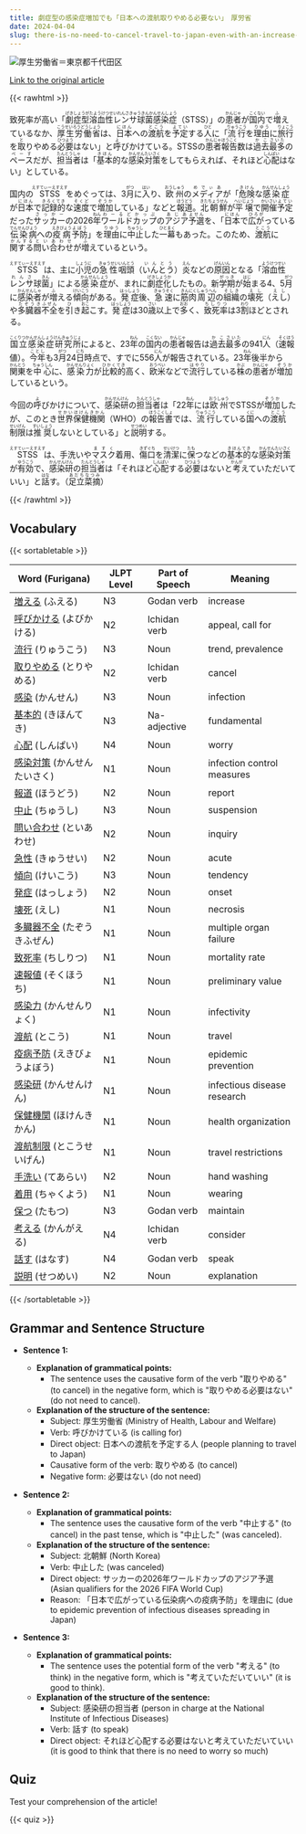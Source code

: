 ```yaml
---
title: 劇症型の感染症増加でも「日本への渡航取りやめる必要ない」　厚労省
date: 2024-04-04
slug: there-is-no-need-to-cancel-travel-to-japan-even-with-an-increase-in-severe-infectious-diseases-according-to-the-ministry-of-health-labour-and-welfare
---
```


![厚生労働省＝東京都千代田区](https://www.asahicom.jp/imgopt/img/3af9460b67/comm_L/AS20240404001036.jpg "厚生労働省＝東京都千代田区")

[Link to the original article](https://asahi.com/articles/ASS440CX3S44UTFL013M.html?iref=comtop_7_06)

{{< rawhtml >}}
<p>致死率が高い「<ruby>劇症型溶血性レンサ球菌感染症<rt>げきしょうがたようけつせいれんさきゅうきんかんせんしょう</rt>（STSS）」の<ruby>患者<rt>かんじゃ</rt></ruby>が<ruby>国内<rt>こくない</rt></ruby>で<ruby>増<rt>ふ</rt></ruby>えているなか、<ruby>厚生労働省<rt>こうせいろうどうしょう</rt></ruby>は、<ruby>日本<rt>にほん</rt></ruby>への<ruby>渡航<rt>とこう</rt></ruby>を<ruby>予定<rt>よてい</rt></ruby>する<ruby>人<rt>ひと</rt></ruby>に「<ruby>流行<rt>りゅうこう</rt></ruby>を<ruby>理由<rt>りゆう</rt></ruby>に<ruby>旅行<rt>りょこう</rt></ruby>を<ruby>取<rt>と</rt></ruby>りやめる<ruby>必要<rt>ひつよう</rt></ruby>はない」と<ruby>呼<rt>よ</rt></ruby>びかけている。STSSの<ruby>患者<rt>かんじゃ</rt></ruby><ruby>報告<rt>ほうこく</rt></ruby>数は<ruby>過去<rt>かこ</rt></ruby><ruby>最多<rt>さいた</rt></ruby>の<ruby>ペース<rt>ぺーす</rt></ruby>だが、<ruby>担当者<rt>たんとうしゃ</rt></ruby>は「<ruby>基本<rt>きほん</rt></ruby>的な<ruby>感染<rt>かんせん</rt></ruby><ruby>対策<rt>たいさく</rt></ruby>をしてもらえれば、それほど<ruby>心配<rt>しんぱい</rt></ruby>はない」としている。</p>

<p>国内の<ruby>STSS<rt>えすてぃーえすえす</rt></ruby>をめぐっては、3<ruby>月<rt>がつ</rt></ruby>に<ruby>入<rt>はい</rt></ruby>り、<ruby>欧州<rt>おうしゅう</rt></ruby>の<ruby>メディア<rt>めでぃあ</rt></ruby>が「<ruby>危険<rt>きけん</rt></ruby>な<ruby>感染症<rt>かんせんしょう</rt></ruby>が<ruby>日本<rt>にほん</rt></ruby>で<ruby>記録的<rt>きろくてき</rt></ruby>な<ruby>速度<rt>そくど</rt></ruby>で<ruby>増加<rt>ぞうか</rt></ruby>している」などと<ruby>報道<rt>ほうどう</rt></ruby>。<ruby>北朝鮮<rt>きたちょうせん</rt></ruby>が<ruby>平壌<rt>へいじょう</rt></ruby>で<ruby>開催<rt>かいさい</rt></ruby><ruby>予定<rt>よてい</rt></ruby>だった<ruby>サッカー<rt>さっかー</rt></ruby>の2026<ruby>年<rt>ねん</rt></ruby><ruby>ワールドカップ<rt>わーるどかっぷ</rt></ruby>の<ruby>アジア<rt>あじあ</rt></ruby><ruby>予選<rt>よせん</rt></ruby>を、「<ruby>日本<rt>にほん</rt></ruby>で<ruby>広が<rt>ひろが</rt></ruby>っている<ruby>伝染病<rt>でんせんびょう</rt></ruby>への<ruby>疫病<rt>えきびょう</rt></ruby><ruby>予防<rt>よぼう</rt></ruby>」を<ruby>理由<rt>りゆう</rt></ruby>に<ruby>中止<rt>ちゅうし</rt></ruby>した<ruby>一幕<rt>ひとまく</rt></ruby>もあった。このため、<ruby>渡航<rt>とこう</rt></ruby>に<ruby>関する<rt>かんする</rt></ruby><ruby>問い合わせ<rt>といあわせ</rt></ruby>が<ruby>増<rt>ふ</rt></ruby>えているという。</p>

<p><ruby>STSS<rt>えすてぃーえすえす</rt></ruby>は、主に<ruby>小児<rt>しょうに</rt></ruby>の<ruby>急性<rt>きゅうせい</rt></ruby><ruby>咽頭<rt>いんとう</rt></ruby>（<ruby>いんとう<rt>いんとう</rt></ruby>）<ruby>炎<rt>えん</rt></ruby>などの<ruby>原因<rt>げんいん</rt></ruby>となる「<ruby>溶血性<rt>ようけつせい</rt></ruby><ruby>レンサ<rt>れんさ</rt></ruby>球<ruby>菌<rt>きん</rt></ruby>」による<ruby>感染症<rt>かんせんしょう</rt></ruby>が、まれに<ruby>劇症化<rt>げきしょうか</rt></ruby>したもの。新<ruby>学期<rt>がっき</rt></ruby>が<ruby>始<rt>はじ</rt></ruby>まる4、5<ruby>月<rt>がつ</rt></ruby>に<ruby>感染者<rt>かんせんしゃ</rt></ruby>が<ruby>増<rt>ふ</rt></ruby>える<ruby>傾向<rt>けいこう</rt></ruby>がある。<ruby>発症<rt>はっしょう</rt></ruby>後、<ruby>急速<rt>きゅうそく</rt></ruby>に<ruby>筋肉<rt>きんにく</rt></ruby><ruby>周辺<rt>しゅうへん</rt></ruby>の<ruby>組織<rt>そしき</rt></ruby>の<ruby>壊死<rt>えし</rt></ruby>（<ruby>えし<rt>えし</rt></ruby>）や<ruby>多臓器<rt>たぞうき</rt></ruby><ruby>不全<rt>ふぜん</rt></ruby>を<ruby>引<rt>ひ</rt></ruby>き<ruby>起<rt>おこ</rt></ruby>こす。<ruby>発症<rt>はっしょう</rt></ruby>は30<ruby>歳<rt>さい</rt></ruby>以上で<ruby>多<rt>おお</rt></ruby>く、<ruby>致死率<rt>ちしりつ</rt></ruby>は3<ruby>割<rt>わり</rt></ruby>ほどとされる。</p>

<p><ruby>国立感染症研究所<rt>こくりつかんせんしょうけんきゅうじょ</rt></ruby>によると、23<ruby>年<rt>ねん</rt></ruby>の<ruby>国内<rt>こくない</rt></ruby>の<ruby>患者<rt>かんじゃ</rt></ruby>報告は<ruby>過去<rt>かこ</rt></ruby><ruby>最多<rt>さいた</rt></ruby>の941<ruby>人<rt>にん</rt></ruby>（<ruby>速報<rt>そくほう</rt></ruby>値）。<ruby>今年<rt>ことし</rt></ruby>も3<ruby>月<rt>がつ</rt></ruby>24<ruby>日<rt>にち</rt></ruby>時点で、すでに556<ruby>人<rt>にん</rt></ruby>が報告されている。23<ruby>年<rt>ねん</rt></ruby>後半から<ruby>関東<rt>かんとう</rt></ruby>を<ruby>中心<rt>ちゅうしん</rt></ruby>に、<ruby>感染力<rt>かんせんりょく</rt></ruby>が<ruby>比較的<rt>ひかくてき</rt></ruby>高く、<ruby>欧米<rt>おうべい</rt></ruby>などで<ruby>流行<rt>はやり</rt></ruby>している<ruby>株<rt>かぶ</rt></ruby>の<ruby>患者<rt>かんじゃ</rt></ruby>が<ruby>増加<rt>ぞうか</rt></ruby>しているという。</p>

<p>今回の<ruby>呼<rt>よ</rt>びかけ</ruby>について、<ruby>感染<rt>かんせん</rt>研<rt>けん</rt></ruby>の<ruby>担当者<rt>たんとうしゃ</rt></ruby>は「22<ruby>年<rt>ねん</rt></ruby>には<ruby>欧州<rt>おうしゅう</rt></ruby>でSTSSが<ruby>増加<rt>ぞうか</rt></ruby>したが、このとき<ruby>世界<rt>せかい</rt><ruby>保健<rt>ほけん</rt><ruby>機関<rt>きかん</rt></ruby>（WHO）の<ruby>報告<rt>ほうこく</rt><ruby>書<rt>しょ</rt></ruby>では、<ruby>流行<rt>りゅうこう</rt>している<ruby>国<rt>くに</rt>への<ruby>渡航<rt>とこう</rt>制限<rt>せいげん</rt></ruby>は<ruby>推奨<rt>すいしょう</rt></ruby>しないとしている」と<ruby>説明<rt>せつめい</rt>する。</p>

<p><ruby>STSS<rt>えすてぃーえすえす</rt></ruby>は、手洗いや<ruby>マスク<rt>ますく</rt></ruby>着用、<ruby>傷口<rt>きずぐち</rt></ruby>を<ruby>清潔<rt>せいけつ</rt></ruby>に<ruby>保<rt>たも</rt></ruby>つなどの<ruby>基本的<rt>きほんてき</rt></ruby>な<ruby>感染<rt>かんせん</rt></ruby><ruby>対策<rt>たいさく</rt></ruby>が<ruby>有効<rt>ゆうこう</rt></ruby>で、<ruby>感染<rt>かんせん</rt></ruby><ruby>研<rt>けん</rt></ruby>の<ruby>担当者<rt>たんとうしゃ</rt></ruby>は「それほど<ruby>心配<rt>しんぱい</rt></ruby>する<ruby>必要<rt>ひつよう</rt></ruby>はないと<ruby>考<rt>かんが</rt></ruby>えていただいていい」と<ruby>話<rt>はな</rt></ruby>す。（<ruby>足立<rt>あだち</rt></ruby><ruby>菜摘<rt>なつみ</rt></ruby>）</p>
{{< /rawhtml >}}

## Vocabulary


{{< sortabletable >}}

| Word (Furigana) | JLPT Level | Part of Speech | Meaning |
|------------------|------------|---------------|---------|
|[増える](https://jisho.org/search/%E5%A2%97%E3%81%88%E3%82%8B) (ふえる)| N3 | Godan verb | increase |
|[呼びかける](https://jisho.org/search/%E5%91%BC%E3%81%B3%E3%81%8B%E3%81%91%E3%82%8B) (よびかける)| N2 | Ichidan verb | appeal, call for |
|[流行](https://jisho.org/search/%E6%B5%81%E8%A1%8C) (りゅうこう)| N3 | Noun | trend, prevalence |
|[取りやめる](https://jisho.org/search/%E5%8F%96%E3%82%8A%E3%82%84%E3%82%81%E3%82%8B) (とりやめる)| N2 | Ichidan verb | cancel |
|[感染](https://jisho.org/search/%E6%84%9F%E6%9F%93) (かんせん)| N3 | Noun | infection |
|[基本的](https://jisho.org/search/%E5%9F%BA%E6%9C%AC%E7%9A%84) (きほんてき)| N3 | Na-adjective | fundamental |
|[心配](https://jisho.org/search/%E5%BF%83%E9%85%8D) (しんぱい)| N4 | Noun | worry |
|[感染対策](https://jisho.org/search/%E6%84%9F%E6%9F%93%E5%AF%BE%E7%AD%96) (かんせんたいさく)| N1 | Noun | infection control measures |
|[報道](https://jisho.org/search/%E5%A0%B1%E9%81%93) (ほうどう)| N2 | Noun | report |
|[中止](https://jisho.org/search/%E4%B8%AD%E6%AD%A2) (ちゅうし)| N3 | Noun | suspension |
|[問い合わせ](https://jisho.org/search/%E5%95%8F%E3%81%84%E5%90%88%E3%82%8F%E3%81%9B) (といあわせ)| N2 | Noun | inquiry |
|[急性](https://jisho.org/search/%E6%80%A5%E6%80%A7) (きゅうせい)| N2 | Noun | acute |
|[傾向](https://jisho.org/search/%E5%82%BE%E5%90%91) (けいこう)| N3 | Noun | tendency |
|[発症](https://jisho.org/search/%E7%99%BA%E7%97%87) (はっしょう)| N2 | Noun | onset |
|[壊死](https://jisho.org/search/%E5%A3%8A%E6%AD%BB) (えし)| N1 | Noun | necrosis |
|[多臓器不全](https://jisho.org/search/%E5%A4%9A%E8%87%93%E5%99%A8%E4%B8%8D%E5%85%A8) (たぞうきふぜん)| N1 | Noun | multiple organ failure |
|[致死率](https://jisho.org/search/%E8%87%B4%E6%AD%BB%E7%8E%87) (ちしりつ)| N1 | Noun | mortality rate |
|[速報値](https://jisho.org/search/%E9%80%9F%E5%A0%B1%E5%80%A4) (そくほうち)| N1 | Noun | preliminary value |
|[感染力](https://jisho.org/search/%E6%84%9F%E6%9F%93%E5%8A%9B) (かんせんりょく)| N1 | Noun | infectivity |
|[渡航](https://jisho.org/search/%E6%B8%A1%E8%88%AA) (とこう)| N1 | Noun | travel |
|[疫病予防](https://jisho.org/search/%E7%96%AB%E7%97%85%E4%BA%88%E9%98%B2) (えきびょうよぼう)| N1 | Noun | epidemic prevention |
|[感染研](https://jisho.org/search/%E6%84%9F%E6%9F%93%E7%A0%94) (かんせんけん)| N1 | Noun | infectious disease research |
|[保健機関](https://jisho.org/search/%E4%BF%9D%E5%81%A5%E6%A9%9F%E9%96%A2) (ほけんきかん)| N1 | Noun | health organization |
|[渡航制限](https://jisho.org/search/%E6%B8%A1%E8%88%AA%E5%88%B6%E9%99%90) (とこうせいげん)| N1 | Noun | travel restrictions |
|[手洗い](https://jisho.org/search/%E6%89%8B%E6%B4%97%E3%81%84) (てあらい)| N2 | Noun | hand washing |
|[着用](https://jisho.org/search/%E7%9D%80%E7%94%A8) (ちゃくよう)| N1 | Noun | wearing |
|[保つ](https://jisho.org/search/%E4%BF%9D%E3%81%A4) (たもつ)| N3 | Godan verb | maintain |
|[考える](https://jisho.org/search/%E8%80%83%E3%81%88%E3%82%8B) (かんがえる)| N4 | Ichidan verb | consider |
|[話す](https://jisho.org/search/%E8%A9%B1%E3%81%99) (はなす)| N4 | Godan verb | speak |
|[説明](https://jisho.org/search/%E8%AA%AC%E6%98%8E) (せつめい)| N2 | Noun | explanation |

{{< /sortabletable >}}


## Grammar and Sentence Structure

- **Sentence 1:**
    - **Explanation of grammatical points:** 
        - The sentence uses the causative form of the verb "取りやめる" (to cancel) in the negative form, which is "取りやめる必要はない" (do not need to cancel).
    - **Explanation of the structure of the sentence:**
        - Subject: 厚生労働省 (Ministry of Health, Labour and Welfare)
        - Verb: 呼びかけている (is calling for)
        - Direct object: 日本への渡航を予定する人 (people planning to travel to Japan)
        - Causative form of the verb: 取りやめる (to cancel)
        - Negative form: 必要はない (do not need)

- **Sentence 2:**
    - **Explanation of grammatical points:** 
        - The sentence uses the causative form of the verb "中止する" (to cancel) in the past tense, which is "中止した" (was canceled).
    - **Explanation of the structure of the sentence:**
        - Subject: 北朝鮮 (North Korea)
        - Verb: 中止した (was canceled)
        - Direct object: サッカーの2026年ワールドカップのアジア予選 (Asian qualifiers for the 2026 FIFA World Cup)
        - Reason: 「日本で広がっている伝染病への疫病予防」を理由に (due to epidemic prevention of infectious diseases spreading in Japan)

- **Sentence 3:**
    - **Explanation of grammatical points:** 
        - The sentence uses the potential form of the verb "考える" (to think) in the negative form, which is "考えていただいていい" (it is good to think).
    - **Explanation of the structure of the sentence:**
        - Subject: 感染研の担当者 (person in charge at the National Institute of Infectious Diseases)
        - Verb: 話す (to speak)
        - Direct object: それほど心配する必要はないと考えていただいていい (it is good to think that there is no need to worry so much)

## Quiz

Test your comprehension of the article!

{{< quiz >}}